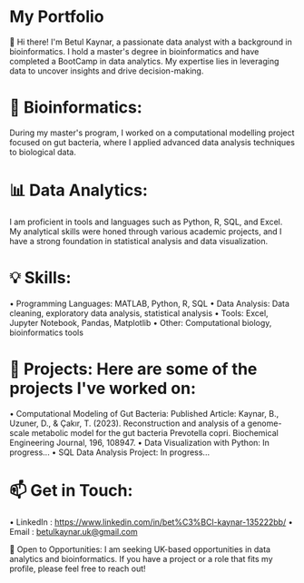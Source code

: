 # My Portfolio

👋 Hi there! I'm Betul Kaynar, a passionate data analyst with a background in bioinformatics. I hold a master's degree in bioinformatics and have completed a BootCamp in data analytics. My expertise lies in leveraging data to uncover insights and drive decision-making.

# 🔬 Bioinformatics: 
During my master's program, I worked on a computational modelling project focused on gut bacteria, where I applied advanced data analysis techniques to biological data.

# 📊 Data Analytics: 
I am proficient in tools and languages such as Python, R, SQL, and Excel. My analytical skills were honed through various academic projects, and I have a strong foundation in statistical analysis and data visualization.

# 💡 Skills:
•	Programming Languages: MATLAB, Python, R, SQL
•	Data Analysis: Data cleaning, exploratory data analysis, statistical analysis
•	Tools: Excel, Jupyter Notebook, Pandas, Matplotlib
•	Other: Computational biology, bioinformatics tools

# 🚀 Projects: Here are some of the projects I've worked on:
•	Computational Modeling of Gut Bacteria: 
  Published Article: Kaynar, B., Uzuner, D., & Çakır, T. (2023). Reconstruction and analysis of a genome-scale metabolic model for the gut bacteria Prevotella copri. Biochemical Engineering Journal, 196, 108947.
•	Data Visualization with Python: In progress...
•	SQL Data Analysis Project: In progress...

# 📫 Get in Touch:
•	LinkedIn : https://www.linkedin.com/in/bet%C3%BCl-kaynar-135222bb/ 
•	Email    : betulkaynar.uk@gmail.com

💼 Open to Opportunities: I am seeking UK-based opportunities in data analytics and bioinformatics. If you have a project or a role that fits my profile, please feel free to reach out!
